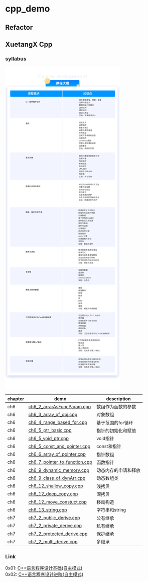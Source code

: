 # cpp_demo

## Refactor

## XuetangX Cpp

### syllabus
![cpp_syllabus](./Doc/image/syllabus.png)

| chapter | demo | description |  
| --- | --- | --- | 
|ch6|[ch6_2_arrarAsFuncParam.cpp](XuetangX/ch6/ch6_2_arrarAsFuncParam.cpp)|数组作为函数的参数|  
|ch6|[ch6_3_array_of_obj.cpp](XuetangX/ch6/ch6_3_array_of_obj.cpp)|对象数组|  
|ch6|[ch6_4_range_based_for.cpp](XuetangX/ch6/ch6_4_range_based_for.cpp)|基于范围的for循环|  
|ch6|[ch6_5_ptr_basic.cpp](XuetangX/ch6/ch6_5_ptr_basic.cpp)|指针的初始化和赋值|  
|ch6|[ch6_5_void_ptr.cpp](XuetangX/ch6/ch6_5_void_ptr.cpp)|void指针|  
|ch6|[ch6_5_const_and_pointer.cpp](XuetangX/ch6/ch6_5_const_and_pointer.cpp)|const和指针|  
|ch6|[ch6_6_array_of_pointer.cpp](XuetangX/ch6/ch6_6_array_of_pointer.cpp)|指针数组|  
|ch6|[ch6_7_pointer_to_function.cpp](XuetangX/ch6/ch6_7_pointer_to_function.cpp)|函数指针|  
|ch6|[ch6_9_dynamic_memory.cpp](XuetangX/ch6/ch6_9_dynamic_memory.cpp)|动态内存的申请和释放|  
|ch6|[ch6_9_class_of_dynArr.cpp](XuetangX/ch6/ch6_9_class_of_dynArr.cpp)|动态数组类|  
|ch6|[ch6_12_shallow_copy.cpp](XuetangX/ch6/ch6_12_shallow_copy.cpp)|浅拷贝|  
|ch6|[ch6_12_deep_copy.cpp](XuetangX/ch6/ch6_12_deep_copy.cpp)|深拷贝|  
|ch6|[ch6_12_move_constuct.cpp](XuetangX/ch6/ch6_12_move_construct.cpp)|移动构造|  
|ch6|[ch6_13_string.cpp](XuetangX/ch6/ch6_13_string.cpp)|字符串和string|  
|ch7|[ch7_2_public_derive.cpp](XuetangX/ch7/ch7_2_public_derive.cpp)|公有继承|  
|ch7|[ch7_2_private_derive.cpp](XuetangX/ch7/ch7_2_private_derive.cpp)|私有继承|  
|ch7|[ch7_2_protected_derive.cpp](XuetangX/ch7/ch7_2_protected_derive.cpp)|保护继承|  
|ch7|[ch7_2_multi_derive.cpp](XuetangX/ch7/ch7_2_multi_derive.cpp)|多继承|  

### Link
0x01: [C++语言程序设计基础(自主模式)](http://www.xuetangx.com/courses/course-v1:TsinghuaX+00740043X_2015_T2+sp/about)  
0x02: [C++语言程序设计进阶(自主模式)](http://www.xuetangx.com/courses/course-v1:TsinghuaX+00740043_2x_2015_T2+sp/about)  